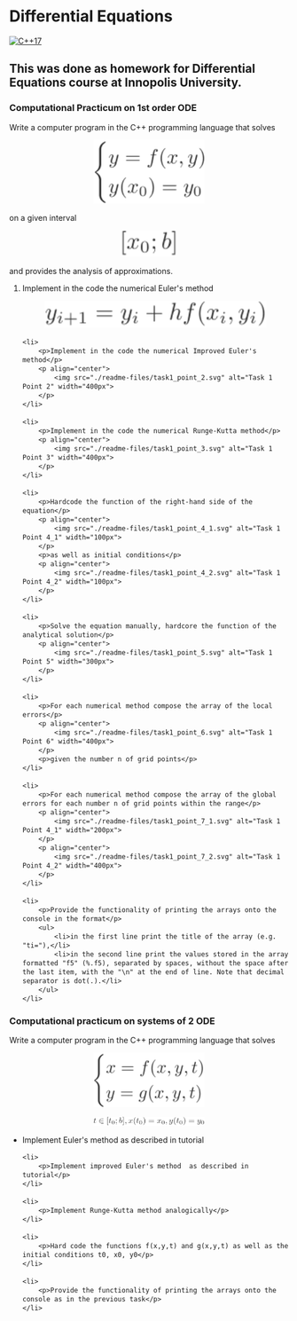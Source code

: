 # Differential Equations

[![C++17](https://img.shields.io/badge/C%2B%2B-17-blue.svg)](https://en.cppreference.com/w/cpp/17)

## This was done as homework for Differential Equations course at Innopolis University.

### Computational Practicum on 1st order ODE
Write a computer program in the C++ programming language that solves

<p align="center">
  <img src="./readme-files/task1.svg" alt="Equation 1" width="200px">
</p>
    on a given interval

<p align="center">
  <img src="./readme-files/task1_interval.svg" alt="Interval for equation 1" width="100px">
</p>

and provides the analysis of approximations.

<ol>
	<li>
		<p>Implement in the code the numerical Euler's method</p>
		<p align="center">
	  		<img src="./readme-files/task1_point_1.svg" alt="Task 1 Point 1" width="400px">
		</p>
	</li>
	
	<li>
		<p>Implement in the code the numerical Improved Euler's method</p>
		<p align="center">
			<img src="./readme-files/task1_point_2.svg" alt="Task 1 Point 2" width="400px">
		</p>
	</li>
	
	<li>
		<p>Implement in the code the numerical Runge-Kutta method</p>
		<p align="center">
			<img src="./readme-files/task1_point_3.svg" alt="Task 1 Point 3" width="400px">
		</p>
	</li>
	
	<li>
		<p>Hardcode the function of the right-hand side of the equation</p>
		<p align="center">
			<img src="./readme-files/task1_point_4_1.svg" alt="Task 1 Point 4_1" width="100px">
		</p>
		<p>as well as initial conditions</p>
		<p align="center">
			<img src="./readme-files/task1_point_4_2.svg" alt="Task 1 Point 4_2" width="100px">
		</p>
	</li>

	<li>
		<p>Solve the equation manually, hardcore the function of the analytical solution</p>
		<p align="center">
			<img src="./readme-files/task1_point_5.svg" alt="Task 1 Point 5" width="300px">
		</p>
	</li>

	<li>
		<p>For each numerical method compose the array of the local errors</p>
		<p align="center">
			<img src="./readme-files/task1_point_6.svg" alt="Task 1 Point 6" width="400px">
		</p>
		<p>given the number n of grid points</p>
	</li>
	
	<li>
		<p>For each numerical method compose the array of the global errors for each number n of grid points within the range</p>
		<p align="center">
			<img src="./readme-files/task1_point_7_1.svg" alt="Task 1 Point 4_1" width="200px">
		</p>
		<p align="center">
			<img src="./readme-files/task1_point_7_2.svg" alt="Task 1 Point 4_2" width="400px">
		</p>
	</li>
	
	<li>
		<p>Provide the functionality of printing the arrays onto the console in the format</p>
		<ul>
			<li>in the first line print the title of the array (e.g. "ti="),</li>
			<li>in the second line print the values stored in the array formatted "f5" (%.f5), separated by spaces, without the space after the last item, with the "\n" at the end of line. Note that decimal separator is dot(.).</li>
		</ul>
	</li>



</ol>

### Computational practicum on systems of 2 ODE

Write a computer program in the C++ programming language that solves

<p align="center">
  <img src="./readme-files/task2_1.svg" alt="Equation 2" width="200px">
</p>

<p align="center">
  <img src="./readme-files/task2_2.svg" alt="Equation 2 Interval" width="200px">
</p>

<ul>
	<li>
		<p>Implement Euler's method as described in tutorial</p>
	</li>
	
	<li>
		<p>Implement improved Euler's method  as described in tutorial</p>
	</li>
	
	<li>
		<p>Implement Runge-Kutta method analogically</p>
	</li>
	
	<li>
		<p>Hard code the functions f(x,y,t) and g(x,y,t) as well as the initial conditions t0, x0, y0</p>
	</li>
	
	<li>
		<p>Provide the functionality of printing the arrays onto the console as in the previous task</p>
	</li>

</ul>


